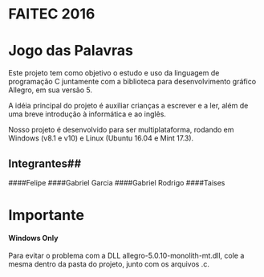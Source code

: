 # FAITEC 2016 #
# Jogo das Palavras #

Este projeto tem como objetivo o estudo e uso da linguagem de programação C juntamente com a biblioteca para desenvolvimento gráfico Allegro, em sua versão 5.

A idéia principal do projeto é auxiliar crianças a escrever e a ler, além de uma breve introdução à informática e ao inglês.

Nosso projeto é desenvolvido para ser multiplataforma, rodando em Windows (v8.1 e v10) e Linux (Ubuntu 16.04 e Mint 17.3).

## Integrantes##
####Felipe
####Gabriel Garcia
####Gabriel Rodrigo
####Taises

# Importante #
#### Windows Only ####
Para evitar o problema com a DLL allegro-5.0.10-monolith-mt.dll, cole a mesma dentro da pasta do projeto, junto com os arquivos .c.
